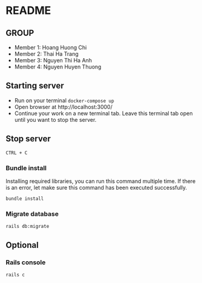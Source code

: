 # README

## GROUP <add-group-name>

- Member 1: Hoang Huong Chi
- Member 2: Thai Ha Trang
- Member 3: Nguyen Thi Ha Anh
- Member 4: Nguyen Huyen Thuong

## Starting server

- Run on your terminal `docker-compose up`
- Open browser at http://localhost:3000/
- Continue your work on a new terminal tab. Leave this terminal tab open until you want to stop the server.

## Stop server

`CTRL + C`

### Bundle install
Installing required libraries, you can run this command multiple time. If there is an error, let make sure this command has been executed successfully.

`bundle install`

### Migrate database

`rails db:migrate`

## Optional

### Rails console

`rails c`
